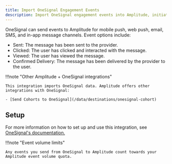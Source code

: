 ```yaml
---
title: Import OneSignal Engagement Events
description: Import OneSignal engagement events into Amplitude, initiating a cohesive data loop from one platform to the other. 
---
```


OneSignal can send events to Amplitude for mobile push, web push, email, SMS, and in-app message channels. Event options include:

- Sent: The message has been sent to the provider.
- Clicked: The user has clicked and interacted with the message.
- Viewed: The user has viewed the message.
- Confirmed Delivery: The message has been delivered by the provider to the user.

!!!note "Other Amplitude + OneSignal integrations"

    This integration imports OneSignal data. Amplitude offers other integrations with OneSignal: 

    - [Send Cohorts to OneSignal](/data/destinations/onesignal-cohort)

## Setup

For more information on how to set up and use this integration, see [OneSignal's documentation.](https://documentation.onesignal.com/docs/amplitude)

!!!note "Event volume limits"

    Any events you send from OneSignal to Amplitude count towards your Amplitude event volume quota.